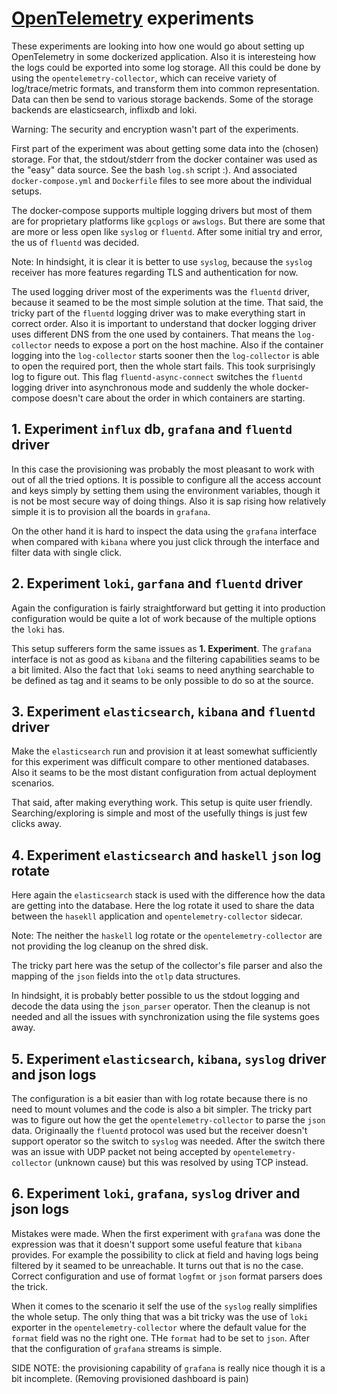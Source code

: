 # [OpenTelemetry](https://opentelemetry.io/) experiments

These experiments are looking into how one would go about setting up
OpenTelemetry in some dockerized application. Also it is interesteing how the
logs could be exported into some log storage. All this could be done by using
the `opentelemetry-collector`, which can receive variety of log/trace/metric
formats, and transform them into common representation. Data can then be send
to various storage backends. Some of the storage backends are elasticsearch,
inflixdb and loki.

Warning: The security and encryption wasn't part of the experiments.

First part of the experiment was about getting some data into the (chosen)
storage. For that, the stdout/stderr from the docker container was used
as the "easy" data source. See the bash `log.sh` script :). And associated
`docker-compose.yml` and `Dockerfile` files to see more about the individual
setups.

The docker-compose supports multiple logging drivers but most of them are
for proprietary platforms like `gcplogs` or `awslogs`. But there are some
that are more or less open like `syslog` or `fluentd`. After some initial
try and error, the us of `fluentd` was decided.

Note: In hindsight, it is clear it is better to use `syslog`, because the
`syslog` receiver has more features regarding TLS and authentication for now.

The used logging driver most of the experiments was the `fluentd` driver,
because it seamed to be the most simple solution at the time. That
said, the tricky part of the `fluentd` logging driver was to make
everything start in correct order. Also it is important to understand
that docker logging driver uses different DNS from the one used by
containers. That means the `log-collector` needs to expose a port on
the host machine. Also if the container logging into the `log-collector`
starts sooner then the `log-collector` is able to open the required port,
then the whole start fails. This took surprisingly log to figure out. This
flag `fluentd-async-connect` switches the `fluentd` logging driver into
asynchronous mode and suddenly the whole docker-compose doesn't care about
the order in which containers are starting.

## 1. Experiment `influx` db, `grafana` and `fluentd` driver

In this case the provisioning was probably the most pleasant to work with
out of all the tried options. It is possible to configure all the access
account and keys simply by setting them using the environment variables,
though it is not be most secure way of doing things. Also it is sap rising
how relatively simple it is to provision all the boards in `grafana`.

On the other hand it is hard to inspect the data using the `grafana` interface
when compared with `kibana` where you just click through the interface and
filter data with single click.

## 2. Experiment `loki`, `garfana` and `fluentd` driver

Again the configuration is fairly straightforward but getting it into
production configuration would be quite a lot of work because of the multiple
options the `loki` has.

This setup sufferers form the same issues as **1. Experiment**. The `grafana`
interface is not as good as `kibana` and the filtering capabilities seams to
be a bit limited. Also the fact that `loki` seams to need anything searchable
to be defined as tag and it seams to be only possible to do so at the source.

## 3. Experiment `elasticsearch`, `kibana` and `fluentd` driver

Make the `elasticsearch` run and provision it at least somewhat sufficiently
for this experiment was difficult compare to other mentioned databases. Also
it seams to be the most distant configuration from actual deployment scenarios.

That said, after making everything work. This setup is quite user friendly.
Searching/exploring is simple and most of the usefully things is just few
clicks away.

## 4. Experiment `elasticsearch` and `haskell` `json` log rotate

Here again the `elasticsearch` stack is used with the difference how the data
are getting into the database. Here the log rotate it used to share the data
between the `hasekll` application and `opentelemetry-collector` sidecar.

Note: The neither the `haskell` log rotate or the `opentelemetry-collector`
are not providing the log cleanup on the shred disk.

The tricky part here was the setup of the collector's file parser and also
the mapping of the `json` fields into the `otlp` data structures.

In hindsight, it is probably better possible to us the stdout logging
and decode the data using the `json_parser` operator. Then the cleanup is
not needed and all the issues with synchronization using the file systems
goes away.

## 5. Experiment `elasticsearch`, `kibana`, `syslog` driver and json logs

The configuration is a bit easier than with log rotate because there is no
need to mount volumes and the code is also a bit simpler. The tricky part was
to figure out how the get the `opentelemetry-collector` to parse the `json`
data. Originaally the `fluentd` protocol was used but the receiver doesn't
support operator so the switch to `syslog` was needed. After the switch there
was an issue with UDP packet not being accepted by `opentelemetry-collector`
(unknown cause) but this was resolved by using TCP instead.

## 6. Experiment `loki`, `grafana`, `syslog` driver and json logs

Mistakes were made. When the first experiment with `grafana` was done the
expression was that it doesn't support some useful feature that `kibana`
provides. For example the possibility to click at field and having logs
being filtered by it seamed to be unreachable. It turns out that is no the
case. Correct configuration and use of format `logfmt` or `json` format parsers
does the trick.

When it comes to the scenario it self the use of the `syslog` really
simplifies the whole setup. The only thing that was a bit tricky was the use
of `loki` exporter in the `opentelemetry-collector` where the default value
for the `format` field was no the right one. THe `format` had to be set to
`json`. After that the configuration of `grafana` streams is simple.

SIDE NOTE: the provisioning capability of `grafana` is really nice though
it is a bit incomplete. (Removing provisioned dashboard is pain)
